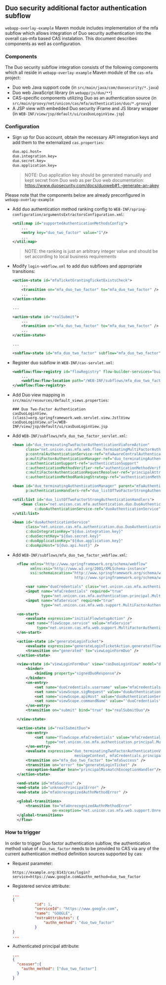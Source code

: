 ## Duo security additional factor authentication subflow

`webapp-overlay-example` Maven module includes implementation of the mfa subflow which allows integration of Duo security authentication
into the overall cas-mfa based CAS instalation. This document describes components as well as configuration.

### Components

The Duo security subflow integration consists of the following components which all reside in `webapp-overlay-example` Maven module
of the `cas-mfa` project:

* Duo web Java support code (in `src/main/java/com/duosecurity/*.java`)
* Duo web JavaScript library (in `webapp/js/duo/**`)
* CAS-specific components utilizing Duo as an authentication source (in `src/main/groovy/net/unicon/cas/mfa/authentication/duo/*.groovy`)
* A JSP view with embedded Duo security iFrame and JS library wrapper (in `WEB-INF/view/jsp/default/ui/casDuoLoginView.jsp`)

### Configuration

* Sign up for Duo account, obtain the necessary API integration keys and add them to the externalized `cas.properties`:

  ```bash
  duo.api.host=
  duo.integration.key=
  duo.secret.key=
  duo.application.key=
  ```
  > NOTE: Duo application key should be generated manually and kept secret from Duo web as per Duo web documentation:
  > https://www.duosecurity.com/docs/duoweb#1.-generate-an-akey

Please note that the components below are already preconfigured in `webapp-overlay-example`

* Add duo authentication method ranking config to `WEB-INF/spring-configuration/argumentsExtractorsConfiguration.xml`:

  ```xml
  <util:map id="supportedAuthenticationMethodsConfig">
      ...
      <entry key="duo_two_factor" value="1"/>
      ...
  </util:map>
  ```

  > NOTE: the ranking is just an arbitrary integer value and should be set according to local business requirements

* Modify `login-webflow.xml` to add duo subflows and appropriate transitions:

  ```xml
  <action-state id="mfaTicketGrantingTicketExistsCheck">
      ...
      <transition on="mfa_duo_two_factor" to="mfa_duo_two_factor" />
      ...
  </action-state>

  ...

  <action-state id="realSubmit">
      ...
      <transition on="mfa_duo_two_factor" to="mfa_duo_two_factor" />
      ...
  </action-state>

  ...

  <subflow-state id="mfa_duo_two_factor" subflow="mfa_duo_two_factor" parent="#mfa_parent_abstract_subflow" />

  ```

* Register duo subflow in `WEB-INF/cas-servlet.xml`:

  ```xml
  <webflow:flow-registry id="flowRegistry" flow-builder-services="builder">
      ...
      <webflow:flow-location path="/WEB-INF/subflows/mfa_duo_two_factor_webflow.xml" id="mfa_duo_two_factor"/>
  </webflow:flow-registry>
  ```
* Add Duo view mapping in `src/main/resources/default_views.properties`:

  ```
  ### Duo Two-Factor Authentication
  casDuoLoginView.(class)=org.springframework.web.servlet.view.JstlView
  casDuoLoginView.url=/WEB-INF/view/jsp/default/ui/casDuoLoginView.jsp
  ```

* Add `WEB-INF/subflows/mfa_duo_two_factor_servlet.xml`:

  ```xml
  <bean id="duo_terminatingTwoFactorAuthenticationViaFormAction"
        class="net.unicon.cas.mfa.web.flow.TerminatingMultiFactorAuthenticationViaFormAction"
        p:centralAuthenticationService-ref="mfaAwareCentralAuthenticationService"
        p:multiFactorAuthenticationManager-ref="duo_terminatingAuthenticationManager"
        c:authenticationSupport-ref="authenticationSupport"
        c:authenticationMethodVerifier-ref="authenticationMethodVerifier"
        c:multiFactorAuthenticationRequestResolver-ref="principalAttributeMfaRequestResolver"
        c:authenticationMethodRankingStrategy-ref="authenticationMethodRankingStrategy"/>

  <bean id="duo_terminatingAuthenticationManager" parent="mfaAuthenticationManager"
        p:authenticationHandlers-ref="duo_listOfTwoFactorStrongAuthenticationHandlers" />

  <util:list id="duo_listOfTwoFactorStrongAuthenticationHandlers">
      <bean class="net.unicon.cas.mfa.authentication.duo.DuoAuthenticationHandler"
            c:duoAuthenticationService-ref="duoAuthenticationService" />
  </util:list>

  <bean id="duoAuthenticationService"
        class="net.unicon.cas.mfa.authentication.duo.DuoAuthenticationService"
        c:duoIntegrationKey="${duo.integration.key}"
        c:duoSecretKey="${duo.secret.key}"
        c:duoApplicationKey="${duo.application.key}"
        c:duoApiHost="${duo.api.host}" />
  ```




* Add `WEB-INF/subflows/mfa_duo_two_factor_webflow.xml`:

  ```xml
    <flow xmlns="http://www.springframework.org/schema/webflow"
          xmlns:xsi="http://www.w3.org/2001/XMLSchema-instance"
          xsi:schemaLocation="http://www.springframework.org/schema/webflow
                              http://www.springframework.org/schema/webflow/spring-webflow-2.0.xsd">

        <var name="duoCredentials" class="net.unicon.cas.mfa.authentication.duo.DuoCredentials" />
        <input name="mfaCredentials" required="true"
               type="net.unicon.cas.mfa.authentication.principal.MultiFactorCredentials" />
        <input name="mfaService" required="true"
               type="net.unicon.cas.mfa.web.support.MultiFactorAuthenticationSupportingWebApplicationService" />

    <on-start>
        <evaluate expression="initialFlowSetupAction" />
        <set name="flowScope.service" value="mfaService"
             type="net.unicon.cas.mfa.web.support.MultiFactorAuthenticationSupportingWebApplicationService"/>
    </on-start>

    <action-state id="generateLoginTicket">
        <evaluate expression="generateLoginTicketAction.generate(flowRequestContext)" />
        <transition on="generated" to="viewLoginFormDuo" />
    </action-state>

    <view-state id="viewLoginFormDuo" view="casDuoLoginView" model="duoCredentials">
        <binder>
            <binding property="signedDuoResponse"/>
        </binder>
        <on-entry>
            <set name="duoCredentials.username" value="mfaCredentials.principal.id"/>
            <set name="viewScope.sigRequest" value="duoAuthenticationService.generateSignedRequestToken(mfaCredentials.principal.id)" />
            <set name="viewScope.apiHost" value="duoAuthenticationService.getDuoApiHost()" />
            <set name="viewScope.commandName" value="'duoCredentials'" />
        </on-entry>
        <transition on="submit" bind="true" to="realSubmitDuo"/>

    </view-state>

    <action-state id="realSubmitDuo">
        <on-entry>
            <set name="flowScope.mfaCredentials" value="mfaCredentials"
                 type="net.unicon.cas.mfa.authentication.principal.MultiFactorCredentials" />
        </on-entry>
        <evaluate expression="duo_terminatingTwoFactorAuthenticationViaFormAction.submit(flowRequestContext, duoCredentials,
                              messageContext, mfaCredentials.principal.id)" />
        <transition on="mfa_duo_two_factor" to="mfaSuccess" />
        <transition on="error" to="generateLoginTicket" />
        <exception-handler bean="principalMismatchExceptionHandler"/>
    </action-state>

    <end-state id="mfaSuccess" />
    <end-state id="unknownPrincipalError" />
    <end-state id="mfaUnrecognizedAuthnMethodError" />

    <global-transitions>
        <transition to="mfaUnrecognizedAuthnMethodError"
                    on-exception="net.unicon.cas.mfa.web.support.UnrecognizedAuthenticationMethodException" />
    </global-transitions>
    </flow>
  ```

### How to trigger

In order to trigger Duo factor authentication subflow, the authentication method value of `duo_two_factor` needs to be provided to CAS
via any of the current authentication method definition sources supported by cas:

* Request parameter:

  `https://example.org:8143/cas/login?service=https://www.google.com&authn_method=duo_two_factor`

* Registered service attribute:

  ```json
  ...
  {
            "id": 1,
            "serviceId": "https://www.google.com",
            "name": "GOOGLE",
            "extraAttributes": {
                "authn_method": "duo_two_factor"
            }
  }
  ...
  ```

* Authenticated principal attribute:

  ```json
  ...
  {
    "casuser":{
      "authn_method": ["duo_two_factor"]
    }
  }
  ```
